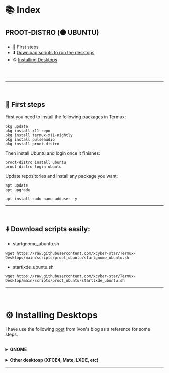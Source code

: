 # 📚 Index

## PROOT-DISTRO (🟠 UBUNTU)
* 🏁 [First steps](#first-steps-ubuntu-proot)
* ⬇️ [Download scripts to run the desktops](#easy-download-ubuntu-proot)
* ⚙️ [Installing Desktops](#installing-desktops-ubuntu-proot)

<br>

---  
---  

<br>

## 🏁 First steps <a name=first-steps-ubuntu-proot></a>



First you need to install the following packages in Termux: 
```
pkg update
pkg install x11-repo
pkg install termux-x11-nightly
pkg install pulseaudio
pkg install proot-distro
```

Then install Ubuntu and login once it finishes: 
```
proot-distro install ubuntu
proot-distro login ubuntu
```

Update repositories and install any package you want: 
```
apt update 
apt upgrade

apt install sudo nano adduser -y
```

---  
<br>

## ⬇️ Download scripts easily: <a name=easy-download-ubuntu-proot></a> 
* startgnome_ubuntu.sh
```
wget https://raw.githubusercontent.com/xcyber-star/Termux-Desktops/main/scripts/proot_ubuntu/startgnome_ubuntu.sh
```
* startlxde_ubuntu.sh
```
wget https://raw.githubusercontent.com/xcyber-star/Termux-Desktop/main/scripts/proot_ubuntu/startlxde_ubuntu.sh
```
---  
<br>

# ⚙️ Installing Desktops <a name=installing-desktops-ubuntu-proot></a> 

I have use the following [post](https://ivonblog.com/en-us/posts/termux-proot-distro-ubuntu/) from Ivon's blog as a reference for some steps. 

<br>

<details>
<summary><strong> GNOME </strong></summary>

<br>



<br>


```
# Commands: 
proot-distro login ubuntu --user roygoldfx
```
```
sudo apt install dbus-x11 ubuntu-desktop -y
```
Run this command after it finishes: 
```
for file in $(find /usr -type f -iname "*login1*"); do rm -rf $file
done
```
Disable snapd as it doesn't work on Termux
```
cat <<EOF | sudo tee /etc/apt/preferences.d/nosnap.pref
# To prevent repository packages from triggering the installation of Snap,
# this file forbids snapd from being installed by APT.
# For more information: https://linuxmint-user-guide.readthedocs.io/en/latest/snap.html
Package: snapd
Pin: release a=*
Pin-Priority: -10
EOF
```

Install firefox: 
```
sudo add-apt-repository ppa:mozillateam/ppa
sudo apt-get update
sudo apt-get install firefox-esr
```

Now you can run Ubuntu with GNOME UI from the script I left in the `Download scripts easily` section: 
```
chmod +x startgnome_ubuntu.sh
./startgnome_ubuntu.sh
```
</details>  

<br>

<details>
<summary><strong> Other desktosp (XFCE4, Mate, LXDE, etc) </strong></summary>
<br>

Follow the same [installation steps](https://github.com/xcyber-star/Termux-Desktops/blob/main/Documentation/proot/debian_proot.md#installing-desktops) as for Debian.

</details>  

---  
  

